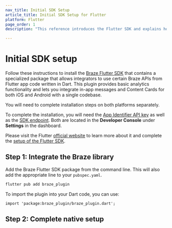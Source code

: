 ```yaml
---
nav_title: Initial SDK Setup
article_title: Initial SDK Setup for Flutter
platform: Flutter
page_order: 1
description: "This reference introduces the Flutter SDK and explains how to integrate it natively on Android and iOS."

---
```


# Initial SDK setup

Follow these instructions to install the [Braze Flutter SDK](https://pub.dev/packages/braze_plugin) that contains a specialized package that allows integrators to use certain Braze APIs from Flutter app code written in Dart. This plugin provides basic analytics functionality and lets you integrate in-app messages and Content Cards for both iOS and Android with a single codebase.

You will need to complete installation steps on both platforms separately.

To complete the installation, you will need the [App Identifier API key]({{site.baseurl}}/api/api_key/#the-app-identifier-api-key) as well as the [SDK endpoint]({{site.baseurl}}/api/basics/#endpoints). Both are located in the **Developer Console** under **Settings** in the dashboard.

Please visit the Flutter [official website](https://flutter.dev/) to learn more about it and complete the [setup of the Flutter SDK](https://docs.flutter.dev/get-started/install).

## Step 1: Integrate the Braze library

Add the Braze Flutter SDK package from the command line. This will also add the appropriate line to your `pubspec.yaml`.

```bash
flutter pub add braze_plugin
```

To import the plugin into your Dart code, you can use:

```
import 'package:braze_plugin/braze_plugin.dart';
```

## Step 2: Complete native setup

